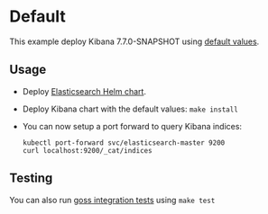 # Default

This example deploy Kibana 7.7.0-SNAPSHOT using [default values][].


## Usage

* Deploy [Elasticsearch Helm chart][].

* Deploy Kibana chart with the default values: `make install`

* You can now setup a port forward to query Kibana indices:

  ```
  kubectl port-forward svc/elasticsearch-master 9200
  curl localhost:9200/_cat/indices
  ```


## Testing

You can also run [goss integration tests][] using `make test`


[elasticsearch helm chart]: https://github.com/elastic/helm-charts/tree/7.7/elasticsearch/examples/default/
[goss integration tests]: https://github.com/elastic/helm-charts/tree/7.7/kibana/examples/default/test/goss.yaml
[default values]: https://github.com/elastic/helm-charts/tree/7.7/kibana/values.yaml
